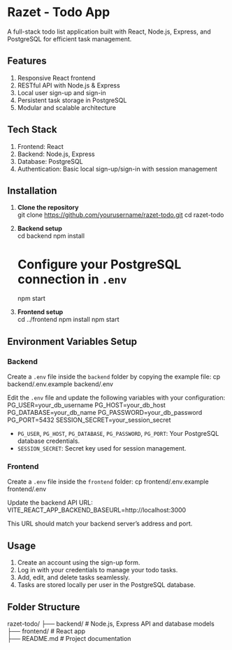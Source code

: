 
# Razet - Todo App

A full-stack todo list application built with React, Node.js, Express, and PostgreSQL for efficient task management.

## Features

1. Responsive React frontend  
2. RESTful API with Node.js & Express  
3. Local user sign-up and sign-in  
4. Persistent task storage in PostgreSQL  
5. Modular and scalable architecture  

## Tech Stack

1. Frontend: React  
2. Backend: Node.js, Express  
3. Database: PostgreSQL  
4. Authentication: Basic local sign-up/sign-in with session management  

## Installation

1. **Clone the repository**  
   git clone https://github.com/yourusername/razet-todo.git
   cd razet-todo

2. **Backend setup**  
   cd backend
   npm install
   # Configure your PostgreSQL connection in `.env`
   npm start

3. **Frontend setup**  
   cd ../frontend
   npm install
   npm start

## Environment Variables Setup

### Backend

Create a `.env` file inside the `backend` folder by copying the example file:
cp backend/.env.example backend/.env

Edit the `.env` file and update the following variables with your configuration:
PG_USER=your_db_username
PG_HOST=your_db_host
PG_DATABASE=your_db_name
PG_PASSWORD=your_db_password
PG_PORT=5432
SESSION_SECRET=your_session_secret

- `PG_USER`, `PG_HOST`, `PG_DATABASE`, `PG_PASSWORD`, `PG_PORT`: Your PostgreSQL database credentials.  
- `SESSION_SECRET`: Secret key used for session management.

### Frontend

Create a `.env` file inside the `frontend` folder:
cp frontend/.env.example frontend/.env

Update the backend API URL:
VITE_REACT_APP_BACKEND_BASEURL=http://localhost:3000

This URL should match your backend server’s address and port.

## Usage

1. Create an account using the sign-up form.  
2. Log in with your credentials to manage your todo tasks.  
3. Add, edit, and delete tasks seamlessly.  
4. Tasks are stored locally per user in the PostgreSQL database.

## Folder Structure

razet-todo/
├── backend/        # Node.js, Express API and database models  
├── frontend/       # React app  
├── README.md       # Project documentation  
